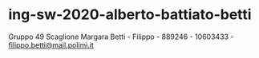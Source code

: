 # ing-sw-2020-alberto-battiato-betti
Gruppo 49
Scaglione Margara
Betti - Filippo - 889246 - 10603433 - filippo.betti@mail.polimi.it
